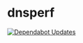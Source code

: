 # dnsperf
[![Dependabot Updates](https://github.com/azman0101/images_tools/actions/workflows/dependabot/dependabot-updates/badge.svg)](https://github.com/azman0101/images_tools/actions/workflows/dependabot/dependabot-updates)

